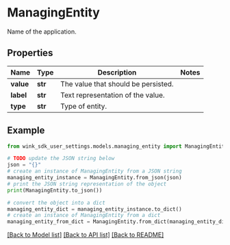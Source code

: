 # ManagingEntity

Name of the application.

## Properties

Name | Type | Description | Notes
------------ | ------------- | ------------- | -------------
**value** | **str** | The value that should be persisted. | 
**label** | **str** | Text representation of the value. | 
**type** | **str** | Type of entity. | 

## Example

```python
from wink_sdk_user_settings.models.managing_entity import ManagingEntity

# TODO update the JSON string below
json = "{}"
# create an instance of ManagingEntity from a JSON string
managing_entity_instance = ManagingEntity.from_json(json)
# print the JSON string representation of the object
print(ManagingEntity.to_json())

# convert the object into a dict
managing_entity_dict = managing_entity_instance.to_dict()
# create an instance of ManagingEntity from a dict
managing_entity_from_dict = ManagingEntity.from_dict(managing_entity_dict)
```
[[Back to Model list]](../README.md#documentation-for-models) [[Back to API list]](../README.md#documentation-for-api-endpoints) [[Back to README]](../README.md)


